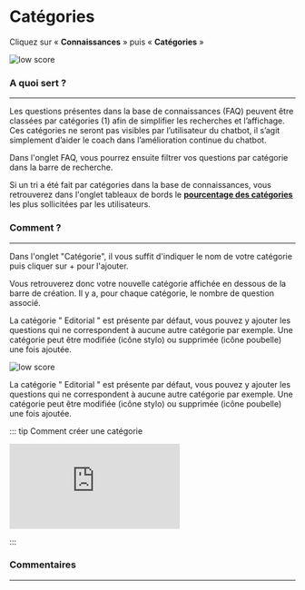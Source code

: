 # Catégories

Cliquez sur « **Connaissances** » puis « **Catégories** »

<div class="image_center">
  <img :src="$withBase('/assets/img/fr/connaissances/categories1.png')" alt="low score">
</div>


### A quoi sert ?
---

Les questions présentes dans la base de connaissances (FAQ) peuvent être classées par catégories (1) afin de simplifier les recherches et l’affichage. Ces catégories ne seront pas visibles par l’utilisateur du chatbot, il s’agit simplement d’aider le coach dans l’amélioration continue du chatbot.

Dans l'onglet FAQ, vous pourrez ensuite filtrer vos questions par catégorie dans la barre de recherche.

Si un tri a été fait par catégories dans la base de connaissances, vous retrouverez dans l'onglet tableaux de bords le [**pourcentage des catégories**](/fr/chatbot/tableaux_de_bord/rapport_usage.html#questions-repondues-par-categorie) les plus sollicitées par les utilisateurs.


### Comment ?
---

Dans l'onglet "Catégorie", il vous suffit d'indiquer le nom de votre catégorie puis cliquer sur + pour l'ajouter.

Vous retrouverez donc votre nouvelle catégorie affichée en dessous de la barre de création. Il y a, pour chaque catégorie, le nombre de question associé.

La catégorie " Editorial " est présente par défaut, vous pouvez y ajouter les questions qui ne correspondent à aucune autre catégorie par exemple. Une catégorie peut être modifiée (icône stylo) ou supprimée (icône poubelle) une fois ajoutée.

<div class="image_center">
  <img :src="$withBase('/assets/img/fr/connaissances/categories2.png')" alt="low score">
</div>

La catégorie " Editorial " est présente par défaut, vous pouvez y ajouter les questions qui ne correspondent à aucune autre catégorie par exemple. Une catégorie peut être modifiée (icône stylo) ou supprimée (icône poubelle) une fois ajoutée.

::: tip Comment créer une catégorie
<br style="margin: .5rem 0;" >

<iframe class="video_embed" src="https://www.youtube.com/embed/cmJw4ZWXbDQ" frameborder="0" allow="accelerometer; autoplay; encrypted-media; gyroscope; picture-in-picture" allowfullscreen></iframe>
<br style="margin: .5rem 0;" >

:::


### Commentaires
---
<div id="disqus_thread"></div>

<script>
export default {
  mounted () {
    var disqus_config = function () {
      this.page.url = "https://docs.witivio.com";  // Replace PAGE_URL with your page's canonical URL variable
      this.page.identifier = "witivio_11"; // Replace PAGE_IDENTIFIER with your page's unique identifier variable
    };

(function() { // DON'T EDIT BELOW THIS LINE
var d = document, s = d.createElement('script');
s.src = 'https://docs-witivio.disqus.com/embed.js';
s.setAttribute('data-timestamp', +new Date());
(d.head || d.body).appendChild(s);
})();
  }
}
</script>